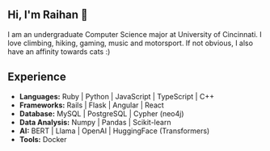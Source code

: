 ## Hi, I'm Raihan :robot:

I am an undergraduate Computer Science major at University of Cincinnati. I love climbing, hiking, gaming, music and motorsport. If not obvious, I also have an affinity towards cats :)

## Experience
- **Languages:** Ruby | Python | JavaScript | TypeScript | C++
- **Frameworks:** Rails | Flask | Angular | React
- **Database:** MySQL | PostgreSQL | Cypher (neo4j)
- **Data Analysis:** Numpy | Pandas | Scikit-learn
- **AI:** BERT | Llama | OpenAI | HuggingFace (Transformers)
- **Tools:** Docker
<!--
**Rai1975/Rai1975** is a ✨ _special_ ✨ repository because its `README.md` (this file) appears on your GitHub profile.

Here are some ideas to get you started:

- 🔭 I’m currently working on ...
- 🌱 I’m currently learning ...
- 👯 I’m looking to collaborate on ...
- 🤔 I’m looking for help with ...
- 💬 Ask me about ...
- 📫 How to reach me: ...
- 😄 Pronouns: ...
- ⚡ Fun fact: ...
-->
